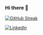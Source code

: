 ### Hi there 👋

[![GitHub Streak](https://streak-stats.demolab.com?user=ZacRayTho&theme=transparent&hide_border=true)](https://git.io/streak-stats)

[![LinkedIn](https://img.shields.io/badge/LInkedIn-Zachary-blue?style=for-the-badge&logo=linkedin)](https://linkedin.com/in/zacraytho)
<!--
**ZacRayTho/ZacRayTho** is a ✨ _special_ ✨ repository because its `README.md` (this file) appears on your GitHub profile.

Here are some ideas to get you started:

- 🔭 I’m currently working on ...
- 🌱 I’m currently learning ...
- 👯 I’m looking to collaborate on ...
- 🤔 I’m looking for help with ...
- 💬 Ask me about ...
- 📫 How to reach me: ...
- 😄 Pronouns: ...
- ⚡ Fun fact: ...
-->
